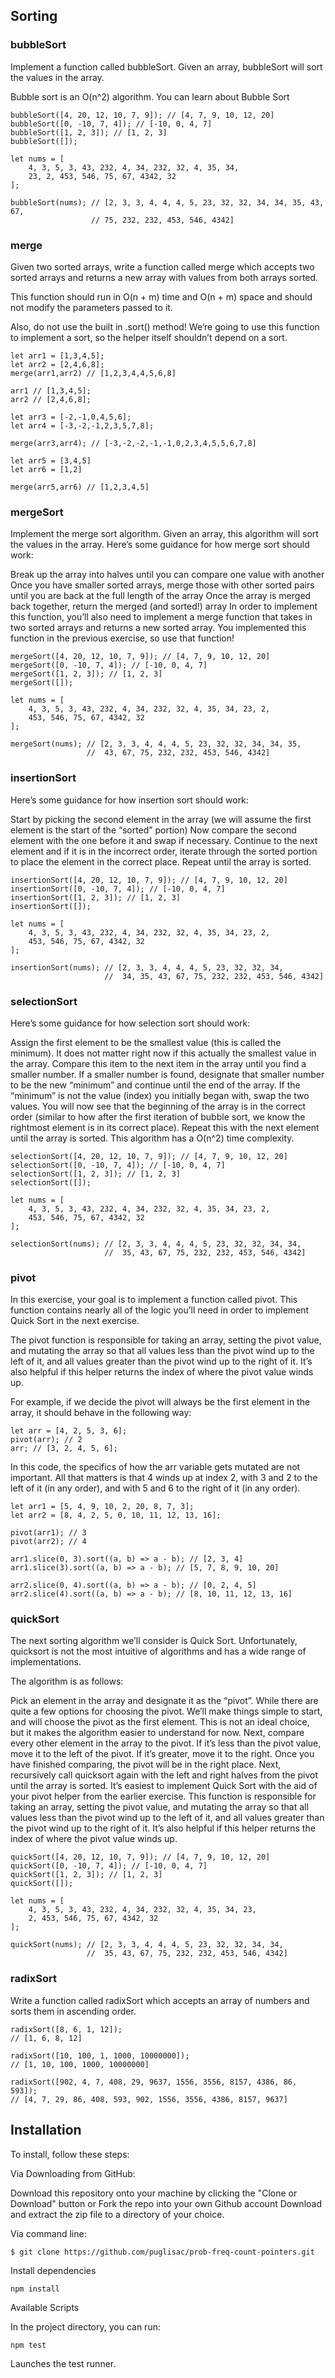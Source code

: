 ## Sorting
### bubbleSort
Implement a function called bubbleSort. Given an array, bubbleSort will sort the values in the array.

Bubble sort is an O(n^2) algorithm. You can learn about Bubble Sort

```
bubbleSort([4, 20, 12, 10, 7, 9]); // [4, 7, 9, 10, 12, 20]
bubbleSort([0, -10, 7, 4]); // [-10, 0, 4, 7]
bubbleSort([1, 2, 3]); // [1, 2, 3]
bubbleSort([]);

let nums = [
    4, 3, 5, 3, 43, 232, 4, 34, 232, 32, 4, 35, 34,
    23, 2, 453, 546, 75, 67, 4342, 32
];

bubbleSort(nums); // [2, 3, 3, 4, 4, 4, 5, 23, 32, 32, 34, 34, 35, 43, 67,
                  // 75, 232, 232, 453, 546, 4342]
```

### merge
Given two sorted arrays, write a function called merge which accepts two sorted arrays and returns a new array with values from both arrays sorted.

This function should run in O(n + m) time and O(n + m) space and should not modify the parameters passed to it.

Also, do not use the built in .sort() method! We’re going to use this function to implement a sort, so the helper itself shouldn’t depend on a sort.

```
let arr1 = [1,3,4,5];
let arr2 = [2,4,6,8];
merge(arr1,arr2) // [1,2,3,4,4,5,6,8]

arr1 // [1,3,4,5];
arr2 // [2,4,6,8];

let arr3 = [-2,-1,0,4,5,6];
let arr4 = [-3,-2,-1,2,3,5,7,8];

merge(arr3,arr4); // [-3,-2,-2,-1,-1,0,2,3,4,5,5,6,7,8]

let arr5 = [3,4,5]
let arr6 = [1,2]

merge(arr5,arr6) // [1,2,3,4,5]
```

### mergeSort
Implement the merge sort algorithm. Given an array, this algorithm will sort the values in the array. Here’s some guidance for how merge sort should work:

Break up the array into halves until you can compare one value with another
Once you have smaller sorted arrays, merge those with other sorted pairs until you are back at the full length of the array
Once the array is merged back together, return the merged (and sorted!) array
In order to implement this function, you’ll also need to implement a merge function that takes in two sorted arrays and returns a new sorted array. You implemented this function in the previous exercise, so use that function!

```
mergeSort([4, 20, 12, 10, 7, 9]); // [4, 7, 9, 10, 12, 20]
mergeSort([0, -10, 7, 4]); // [-10, 0, 4, 7]
mergeSort([1, 2, 3]); // [1, 2, 3]
mergeSort([]);

let nums = [
    4, 3, 5, 3, 43, 232, 4, 34, 232, 32, 4, 35, 34, 23, 2,
    453, 546, 75, 67, 4342, 32
];

mergeSort(nums); // [2, 3, 3, 4, 4, 4, 5, 23, 32, 32, 34, 34, 35,
                 //  43, 67, 75, 232, 232, 453, 546, 4342]
```

### insertionSort
Here’s some guidance for how insertion sort should work:

Start by picking the second element in the array (we will assume the first element is the start of the “sorted” portion)
Now compare the second element with the one before it and swap if necessary.
Continue to the next element and if it is in the incorrect order, iterate through the sorted portion to place the element in the correct place.
Repeat until the array is sorted.

```
insertionSort([4, 20, 12, 10, 7, 9]); // [4, 7, 9, 10, 12, 20]
insertionSort([0, -10, 7, 4]); // [-10, 0, 4, 7]
insertionSort([1, 2, 3]); // [1, 2, 3]
insertionSort([]);

let nums = [
    4, 3, 5, 3, 43, 232, 4, 34, 232, 32, 4, 35, 34, 23, 2,
    453, 546, 75, 67, 4342, 32
];

insertionSort(nums); // [2, 3, 3, 4, 4, 4, 5, 23, 32, 32, 34,
                     //  34, 35, 43, 67, 75, 232, 232, 453, 546, 4342]
```
                     
### selectionSort
Here’s some guidance for how selection sort should work:

Assign the first element to be the smallest value (this is called the minimum). It does not matter right now if this actually the smallest value in the array.
Compare this item to the next item in the array until you find a smaller number.
If a smaller number is found, designate that smaller number to be the new “minimum” and continue until the end of the array.
If the “minimum” is not the value (index) you initially began with, swap the two values. You will now see that the beginning of the array is in the correct order (similar to how after the first iteration of bubble sort, we know the rightmost element is in its correct place).
Repeat this with the next element until the array is sorted.
This algorithm has a O(n^2) time complexity.

```
selectionSort([4, 20, 12, 10, 7, 9]); // [4, 7, 9, 10, 12, 20]
selectionSort([0, -10, 7, 4]); // [-10, 0, 4, 7]
selectionSort([1, 2, 3]); // [1, 2, 3]
selectionSort([]);

let nums = [
    4, 3, 5, 3, 43, 232, 4, 34, 232, 32, 4, 35, 34, 23, 2,
    453, 546, 75, 67, 4342, 32
];

selectionSort(nums); // [2, 3, 3, 4, 4, 4, 5, 23, 32, 32, 34, 34,
                     //  35, 43, 67, 75, 232, 232, 453, 546, 4342]
```

### pivot
In this exercise, your goal is to implement a function called pivot. This function contains nearly all of the logic you’ll need in order to implement Quick Sort in the next exercise.

The pivot function is responsible for taking an array, setting the pivot value, and mutating the array so that all values less than the pivot wind up to the left of it, and all values greater than the pivot wind up to the right of it. It’s also helpful if this helper returns the index of where the pivot value winds up.

For example, if we decide the pivot will always be the first element in the array, it should behave in the following way:

```
let arr = [4, 2, 5, 3, 6];
pivot(arr); // 2
arr; // [3, 2, 4, 5, 6];
```

In this code, the specifics of how the arr variable gets mutated are not important. All that matters is that 4 winds up at index 2, with 3 and 2 to the left of it (in any order), and with 5 and 6 to the right of it (in any order).

```
let arr1 = [5, 4, 9, 10, 2, 20, 8, 7, 3];
let arr2 = [8, 4, 2, 5, 0, 10, 11, 12, 13, 16];

pivot(arr1); // 3
pivot(arr2); // 4

arr1.slice(0, 3).sort((a, b) => a - b); // [2, 3, 4]
arr1.slice(3).sort((a, b) => a - b); // [5, 7, 8, 9, 10, 20]

arr2.slice(0, 4).sort((a, b) => a - b); // [0, 2, 4, 5]
arr2.slice(4).sort((a, b) => a - b); // [8, 10, 11, 12, 13, 16]
```

### quickSort
The next sorting algorithm we’ll consider is Quick Sort. Unfortunately, quicksort is not the most intuitive of algorithms and has a wide range of implementations.

The algorithm is as follows:

Pick an element in the array and designate it as the “pivot”. While there are quite a few options for choosing the pivot. We’ll make things simple to start, and will choose the pivot as the first element. This is not an ideal choice, but it makes the algorithm easier to understand for now.
Next, compare every other element in the array to the pivot.
If it’s less than the pivot value, move it to the left of the pivot.
If it’s greater, move it to the right.
Once you have finished comparing, the pivot will be in the right place.
Next, recursively call quicksort again with the left and right halves from the pivot until the array is sorted.
It’s easiest to implement Quick Sort with the aid of your pivot  helper from the earlier exercise. This function is responsible for taking an array, setting the pivot value, and mutating the array so that all values less than the pivot wind up to the left of it, and all values greater than the pivot wind up to the right of it. It’s also helpful if this helper returns the index of where the pivot value winds up.

```
quickSort([4, 20, 12, 10, 7, 9]); // [4, 7, 9, 10, 12, 20]
quickSort([0, -10, 7, 4]); // [-10, 0, 4, 7]
quickSort([1, 2, 3]); // [1, 2, 3]
quickSort([]);

let nums = [
    4, 3, 5, 3, 43, 232, 4, 34, 232, 32, 4, 35, 34, 23,
    2, 453, 546, 75, 67, 4342, 32
];

quickSort(nums); // [2, 3, 3, 4, 4, 4, 5, 23, 32, 32, 34, 34,
                 //  35, 43, 67, 75, 232, 232, 453, 546, 4342]
```
### radixSort
Write a function called radixSort  which accepts an array of numbers and sorts them in ascending order.

```
radixSort([8, 6, 1, 12]);
// [1, 6, 8, 12]

radixSort([10, 100, 1, 1000, 10000000]);
// [1, 10, 100, 1000, 10000000]

radixSort([902, 4, 7, 408, 29, 9637, 1556, 3556, 8157, 4386, 86, 593]);
// [4, 7, 29, 86, 408, 593, 902, 1556, 3556, 4386, 8157, 9637]
```

## Installation
To install, follow these steps:

Via Downloading from GitHub:

Download this repository onto your machine by clicking the "Clone or Download" button or Fork the repo into your own Github account
Download and extract the zip file to a directory of your choice.  

Via command line:

`$ git clone https://github.com/puglisac/prob-freq-count-pointers.git`  

Install dependencies

`npm install`  

Available Scripts  

In the project directory, you can run:    

`npm test`

Launches the test runner.